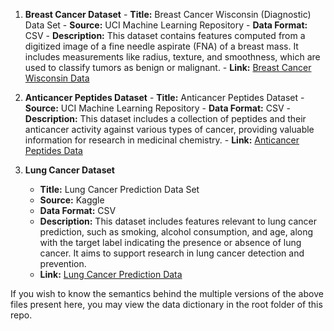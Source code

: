 1. **Breast Cancer Dataset**
       - **Title:** Breast Cancer Wisconsin (Diagnostic) Data Set
       - **Source:** UCI Machine Learning Repository
       - **Data Format:** CSV
       - **Description:** This dataset contains features computed from a digitized image of a fine needle aspirate (FNA) of a breast mass. It includes measurements like radius, texture, and smoothness, which are used to classify tumors as benign or malignant.
       - **Link:** [Breast Cancer Wisconsin Data](https://www.kaggle.com/datasets/uciml/breast-cancer-wisconsin-data)


2. **Anticancer Peptides Dataset**
       - **Title:** Anticancer Peptides Dataset
       - **Source:** UCI Machine Learning Repository
       - **Data Format:** CSV
       - **Description:** This dataset includes a collection of peptides and their anticancer activity against various types of cancer, providing valuable information for research in medicinal chemistry.
       - **Link:** [Anticancer Peptides Data](https://www.kaggle.com/datasets/uciml/anticancer-peptides-dataset)

3. **Lung Cancer Dataset**
   - **Title:** Lung Cancer Prediction Data Set
   - **Source:** Kaggle
   - **Data Format:** CSV
   - **Description:** This dataset includes features relevant to lung cancer prediction, such as smoking, alcohol consumption, and age, along with the target label indicating the presence or absence of lung cancer. It aims to support research in lung cancer detection and prevention.
   - **Link:** [Lung Cancer Prediction Data](https://www.kaggle.com/datasets/rashadrmammadov/lung-cancer-prediction)
  
If you wish to know the semantics behind the multiple versions of the above files present here, you may view the data dictionary in the root folder of this repo.
